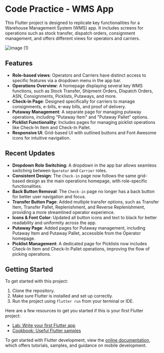 # Code Practice - WMS App

This Flutter project is designed to replicate key functionalities for a Warehouse Management System (WMS) app. It includes screens for operations such as stock transfer, dispatch orders, consignment management, and offers different views for operators and carriers.

![image (1)](https://github.com/user-attachments/assets/89669da8-b424-4fd9-96ea-6b988a5d5ae6)


## Features

- **Role-based views**: Operators and Carriers have distinct access to specific features via a dropdown menu in the app bar.
- **Operations Overview**: A homepage displaying several key WMS functions, such as Stock Transfer, Shipment Orders, Dispatch Orders, ASN, Consignments, Picklists, Putaways, and more.
- **Check-in Page**: Designed specifically for carriers to manage consignments, e-bills, e-way bills, and proof of delivery.
- **Putaway Management**: A separate page for managing putaway operations, including "Putaway Item" and "Putaway Pallet" options.
- **Picklist Functionality**: Includes pages for managing picklist operations like Check-In Item and Check-In Pallet.
- **Responsive UI**: Grid-based UI with outlined buttons and Font Awesome icons for intuitive navigation.

## Recent Updates

- **Dropdown Role Switching**: A dropdown in the app bar allows seamless switching between `Operator` and `Carrier` roles.
- **Consistent Design**: The `Check-in` page now follows the same grid-based design as the main operations homepage, with role-specific functionalities.
- **Back Button Removal**: The `Check-in` page no longer has a back button for better user navigation and focus.
- **Transfer Button Page**: Added multiple transfer options, such as Transfer Item, Transfer Pallet, Replenishment, and Reverse Replenishment, providing a more streamlined operator experience.
- **Icons & Font Color**: Updated all button icons and text to black for better readability and uniformity across the app.
- **Putaway Page**: Added pages for Putaway management, including Putaway Item and Putaway Pallet, accessible from the Operator homepage.
- **Picklist Management**: A dedicated page for Picklists now includes Check-In Item and Check-In Pallet operations, improving the flow of picking operations.

## Getting Started

To get started with this project:

1. Clone the repository.
2. Make sure Flutter is installed and set up correctly.
3. Run the project using `flutter run` from your terminal or IDE.

Here are a few resources to get you started if this is your first Flutter project:

- [Lab: Write your first Flutter app](https://docs.flutter.dev/get-started/codelab)
- [Cookbook: Useful Flutter samples](https://docs.flutter.dev/cookbook)

To get started with Flutter development, view the [online documentation](https://docs.flutter.dev/), which offers tutorials, samples, and guidance on mobile development.
